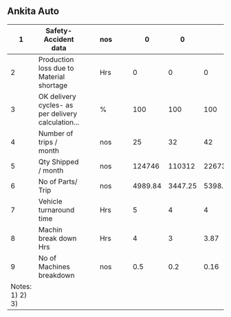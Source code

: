## Ankita Auto

| 1 | Safety- Accident data |  |  | nos |  |  | 0 | 0 | 0 | 0 |  |  |  |  |  |  |  | Mr Rohan |  |  |  |  |  |  |
| --- | --- | --- | --- | --- | --- | --- | --- | --- | --- | --- | --- | --- | --- | --- | --- | --- | --- | --- | --- | --- | --- | --- | --- | --- |
| 2 | Production loss due to Material shortage |  |  | Hrs |  |  | 0 | 0 | 0 | 0 |  |  |  |  |  |  | 0 | Mr kirti |  |  |  |  |  |  |
| 3 | OK delivery cycles- as per delivery calculation... |  |  | % |  |  | 100 | 100 | 100 | 100 |  |  |  |  |  |  | 1 | Mr Hemant |  |  |  |  |  |  |
| 4 | Number of trips / month |  |  | nos |  |  | 25 | 32 | 42 | 25 |  |  |  |  |  |  | 33 | Mr Hemant |  |  |  |  |  |  |
| 5 | Qty Shipped / month |  |  | nos |  |  | 124746 | 110312 | 226738 | 91743 |  |  |  |  |  |  | 92359.2 | Mr Hemant |  |  |  |  |  |  |
| 6 | No of Parts/ Trip |  |  | nos |  |  | 4989.84 | 3447.25 | 5398.52380952381 | 3669.72 | #DIV/0! | #DIV/0! | #DIV/0! | #DIV/0! | #DIV/0! | #DIV/0! | #DIV/0! | Mr Hemant |  |  |  |  |  |  |
| 7 | Vehicle turnaround time |  |  | Hrs |  |  | 5 | 4 | 4 | 4 |  |  |  |  |  |  | 4.33333333333333 | Mr Hemant |  |  |  |  |  |  |
| 8 | Machin break down Hrs |  |  | Hrs |  |  | 4 | 3 | 3.87 | 0 |  |  |  |  |  |  | 3.62333333333333 | Mr kirti |  |  |  |  |  |  |
| 9 | No of Machines breakdown |  |  | nos |  |  | 0.5 | 0.2 | 0.16 | 0 |  |  |  |  |  |  | 0.286666666666667 | Mr kirti |  |  |  |  |  |  |
| Notes:  1) 2) 3) |  |  |  |  |  |  |  |  |  |  |  |  |  |  |  |  |  |  |  |  |  |  |  |  |

